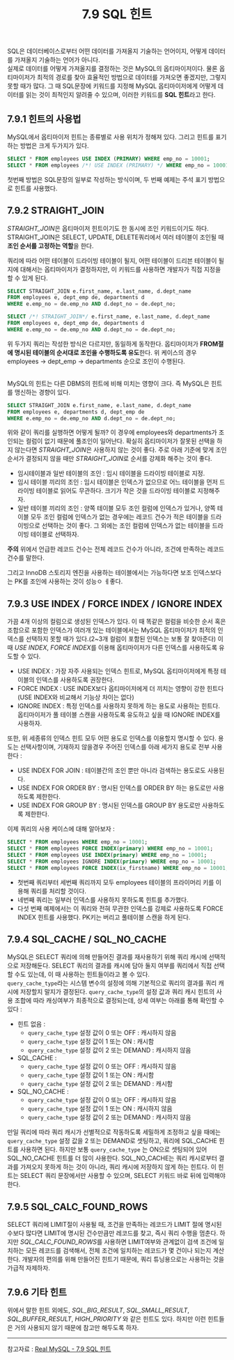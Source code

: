 ﻿---
layout: post
title: 7.9 SQL 힌트
categories: [database]
tags: [database, mysql]
description: 데이터를 가져올지를 결정하는 방법
fullview: false
comments: true
---
SQL은 데이터베이스로부터 어떤 데이터를 가져올지 기술하는 언어이지, 어떻게 데이터를 가져올지 기술하는 언어가 아니다.  
실제로 데이터를 어떻게 가져올지를 결정하는 것은 MySQL의 옵티마이저이다. 물론 옵티마이저가 최적의 경로를 찾아 효율적인 방법으로 데이터를 가져오면 좋겠지만, 그렇지 못할 때가 많다. 그 때 SQL문장에 키워드를 지정해 MySQL 옵티마이저에게 어떻게 데이터를 읽는 것이 최적인지 알려줄 수 있으며, 이러한 키워드를 **SQL 힌트**라고 한다.

## 7.9.1 힌트의 사용법
MySQL에서 옵티마이저 힌트는 종류별로 사용 위치가 정해져 있다. 그리고 힌트를 표기하는 방법은 크게 두가지가 있다.

```sql
SELECT * FROM employees USE INDEX (PRIMARY) WHERE emp_no = 10001;
SELECT * FROM employees /*! USE INDEX (PRIMARY) */ WHERE emp_no = 10001;
```
첫번째 방법은 SQL문장의 일부로 작성하는 방식이며, 두 번째 예제는 주석 표기 방법으로 힌트를 사용했다.

## 7.9.2 STRAIGHT_JOIN

*STRAIGHT_JOIN*은 옵티마이저 힌트이기도 한 동시에 조인 키워드이기도 하다. STRAIGHT_JOIN은 SELECT, UPDATE, DELETE쿼리에서 여러 테이블이 조인될 때 **조인 순서를 고정하는 역할**을 한다.

쿼리에 따라 어떤 테이블이 드라이빙 테이블이 될지, 어떤 테이블이 드리븐 테이블이 될지에 대해서는 옵티마이저가 결정하지만, 이 키워드를 사용하면 개발자가 직접 지정을 할 수 있게 된다.

```sql
SELECT STRAIGHT_JOIN e.first_name, e.last_name, d.dept_name
FROM employees e, dept_emp de, departments d
WHERE e.emp_no = de.emp_no AND d.dept_no = de.dept_no;

SELECT /*! STRAIGHT_JOIN*/ e.first_name, e.last_name, d.dept_name
FROM employees e, dept_emp de, departments d
WHERE e.emp_no = de.emp_no AND d.dept_no = de.dept_no;
```
위 두가지 쿼리는 작성한 방식은 다르지만, 동일하게 동작한다. 옵티마이저가 **FROM절에 명시된 테이블의 순서대로 조인을 수행하도록 유도**한다. 위 케이스의 경우 employees -> dept_emp -> departments 순으로 조인이 수행된다.

<br/>
MySQL의 힌트는 다른 DBMS의 힌트에 비해 미치는 영향이 크다. 즉 MySQL은 힌트를 맹신하는 경향이 있다. 

```sql
SELECT STRAIGHT_JOIN e.first_name, e.last_name, d.dept_name
FROM employees e, departments d, dept_emp de
WHERE e.emp_no = de.emp_no AND d.dept_no = de.dept_no;
```

위와 같이 쿼리를 실행하면 어떻게 될까? 이 경우에 employees와 departments가 조인되는 컬럼이 없기 때문에 풀조인이 일어난다. 확실히 옵티마이저가 잘못된 선택을 하지 않는다면 *STRAIGHT_JOIN*은 사용하지 않는 것이 좋다. 주로 아래  기준에 맞게 조인 순서가 결정되지 않을 때만 *STRAIGHT_JOIN*로 순서를 강제화 해주는 것이 좋다.

* 임시테이블과 일반 테이블의 조인 : 임시 테이블을 드라이빙 테이블로 지정.
* 임시 테이블 끼리의 조인 : 임시 테이블은 인덱스가 없으므로 어느 테이블을 먼저 드라이빙 테이블로 읽어도 무관하다. 크기가 작은 것을 드라이빙 테이블로 지정해주자.
* 일반 테이블 끼리의 조인 : 양쪽 테이블 모두 조인 컬럼에 인덱스가 있거나, 양쪽 테이블 모두 조인 컬럼에 인덱스가 없는 경우에는 레코드 건수가 적은 테이블을 드라이빙으로 선택하는 것이 좋다. 그 외에는 조인 컬럼에 인덱스가 없는 테이블을 드라이빙 테이블로 선택하자.

**주의** 위에서 언급한 레코드 건수는 전체 레코드 건수가 아니라, 조건에 만족하는 레코드 건수를 말한다.

그리고 InnoDB 스토리지 엔진을 사용하는 테이블에서는 가능하다면 보조 인덱스보다는 PK를 조인에 사용하는 것이 성능ㅇ ㅔ좋다.

## 7.9.3 USE INDEX / FORCE INDEX / IGNORE INDEX
가끔 4개 이상의 컬럼으로 생성된 인덱스가 있다. 이 때 똑같은 컬럼을 비슷한 순서 혹은 조합으로 포함한 인덱스가 여러개 있는 테이블에서는 MySQL 옵티마이저가 최적의 인덱스를 선택하지 못할 때가 있다.(2~3개 컬럼이 포함된 인덱스는 보통 잘 찾아준다)
이 때 *USE INDEX*, *FORCE INDEX*를 이용해 옵티마이저가 다른 인덱스를 사용하도록 유도할 수 있다.

* USE INDEX : 가장 자주 사용되는 인덱스 힌트로, MySQL 옵티마이저에게 특정 테이블의 인덱스를 사용하도록 권장한다.
* FORCE INDEX : USE INDEX보다 옵티마이저에게 더 끼치는 영향이 강한 힌트다(USE INDEX와 비교해서 기능상 차이는 없다)
* IGNORE INDEX : 특정 인덱스를 사용하지 못하게 하는 용도로 사용하는 힌트다. 옵티마이저가 풀 테이블 스캔을 사용하도록 유도하고 싶을 때 IGNORE INDEX를 사용하자.

또한, 위 세종류의 인덱스 힌트 모두 어떤 용도로 인덱스를 이용할지 명시할 수 있다. 용도는 선택사항이며, 기재하지 않을경우 주어진 인덱스를 아래 세가지 용도로 전부 사용한다 : 
* USE INDEX FOR JOIN : 테이블간의 조인 뿐만 아니라 검색하는 용도로도 사용된다.
* USE INDEX FOR ORDER BY : 명시된 인덱스를 ORDER BY 하는 용도로만 사용하도록 제한한다.
* USE INDEX FOR GROUP BY : 명시된 인덱스를 GROUP BY 용도로만 사용하도록 제한한다.

이제 쿼리의 사용 케이스에 대해 알아보자 : 
```sql
SELECT * FROM employees WHERE emp_no = 10001;
SELECT * FROM employees FORCE INDEX(primary) WHERE emp_no = 10001;
SELECT * FROM employees USE INDEX(primary) WHERE emp_no = 10001;
SELECT * FROM employees IGNORE INDEX(primary) WHERE emp_no = 10001;
SELECT * FROM employees FORCE INDEX(ix_firstname) WHERE emp_no = 10001;
```

* 첫번째 쿼리부터 세번째 쿼리까지 모두 employees 테이블의 프라이머리 키를 이용해 쿼리를 처리할 것이다.
* 네번째 쿼리는 일부러 인덱스를 사용하지 못하도록 힌트를 추가했다.
* 다섯 번째 예제에서는 이 쿼리와 전혀 무관한 인덱스를 강제로 사용하도록 FORCE INDEX 힌트를 사용했다. PK키는 버리고 풀테이블 스캔을 하게 된다.

## 7.9.4 SQL_CACHE / SQL_NO_CACHE
MySQL은 SELECT 쿼리에 의해 만들어진 결과를 재사용하기 위해 쿼리 캐시에 선택적으로 저장해둔다. SELECT 쿼리의 결과를 캐시에 담아 둘지 여부를 쿼리에서 직접 선택할 수도 있는데, 이 때 사용하는 힌트들이라고 볼 수 있다.   
`query_cache_type`라는 시스템 변수의 설정에 의해 기본적으로 쿼리의 결과를 쿼리 캐시에 저장할지 말지가 결정된다. `query_cache_type`의 설정 값과 쿼리 캐시 힌트의 사용 조합에 따라 캐싱여부가 최종적으로 결정되는데, 상세 여부는 아래를 통해 확인할 수 있다 : 
* 힌트 없음 :
	* `query_cache_type` 설정 값이 0 또는 OFF : 캐시하지 않음
	* `query_cache_type` 설정 값이 1 또는 ON : 캐시함
	* `query_cache_type` 설정 값이 2 또는 DEMAND : 캐시하지 않음 
* SQL_CACHE :
	* `query_cache_type` 설정 값이 0 또는 OFF : 캐시하지 않음
	* `query_cache_type` 설정 값이 1 또는 ON : 캐시함
	* `query_cache_type` 설정 값이 2 또는 DEMAND :  캐시함
* SQL_NO_CACHE : 
	* `query_cache_type` 설정 값이 0 또는 OFF : 캐시하지 않음
	* `query_cache_type` 설정 값이 1 또는 ON : 캐시하지 않음
	* `query_cache_type` 설정 값이 2 또는 DEMAND :   캐시하지 않음

만일 쿼리에 따라 쿼리 캐시가 선별적으로 작동하도록 세밀하게 조정하고 싶을 때에는 `query_cache_type` 설정 값을 2 또는 DEMAND로 셋팅하고, 쿼리에 SQL_CACHE 힌트를 사용하면 된다. 하지만 보통 `query_cache_type` 는 ON으로 셋팅되어 있어 SQL_NO_CACHE 힌트를 더 많이 사용한다.
SQL_NO_CACHE는 쿼리 캐시로부터 결과를 가져오지 못하게 하는 것이 아니라, 쿼리 캐시에 저장하지 않게 하는 힌트다. 이 힌트는 SELECT 쿼리 문장에서만 사용할 수 있으며, SELECT 키워드 바로 뒤에 입력해야 한다.

## 7.9.5 SQL_CALC_FOUND_ROWS
SELECT 쿼리에 LIMIT절이 사용될 때, 조건을 만족하는 레코드가 LIMIT 절에 명시된 수보다 많다면 LIMIT에 명시된 건수만큼만 레코드를 찾고, 즉시 쿼리 수행을 멈춘다. 하지만 *SQL_CALC_FOUND_ROWS*를 사용하면 LIMIT여부와 관계없이 검색 조건에 일치하는 모든 레코드를 검색해서, 전체 조건에 일치하는 레코드가 몇 건이나 되는지 계산한다.
개발자의 편의를 위해 만들어진 힌트기 때문에, 쿼리 튜닝용으로는 사용하는 것을 가급적 자제하자.

## 7.9.6 기타 힌트
위에서 말한 힌트 외에도, *SQL_BIG_RESULT*, *SQL_SMALL_RESULT*, *SQL_BUFFER_RESULT*, *HIGH_PRIORITY* 와 같은 힌트도 있다. 하지만 이런 힌트들은 거의 사용되지 않기 때문에 참고만 해두도록 하자.





***
참고자료 : 
[Real MySQL - 7.9 SQL 힌트](http://www.yes24.com/Product/Goods/6960931)
